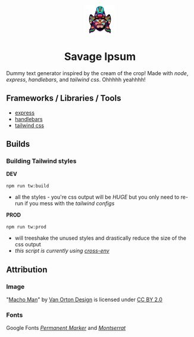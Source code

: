 <p align="center">
  <a href="https://github.com/jpottruff/savage-ipsum">
    <img src="public/img/machoman-vanorton-childhoodmemoriesicons-behance.png" alt="Logo" width="80" height="80">
  </a>

  <h1 align="center">Savage Ipsum</h1>
</p>

Dummy text generator inspired by the cream of the crop! Made with _node_, _express_, _handlebars_, and _tailwind css_. Ohhhhh yeahhhh!

## Frameworks / Libraries / Tools

- [express](https://expressjs.com/)
- [handlebars](https://www.npmjs.com/package/express-handlebars)
- [tailwind css](https://tailwindcss.com/docs)

## Builds

### Building Tailwind styles

**DEV**

`npm run tw:build`

- all the styles - you're css output will be _HUGE_ but you only need to re-run if you mess with the _tailwind configs_

**PROD**

`npm run tw:prod`

- will treeshake the unused styles and drastically reduce the size of the css output
- _this script is currently using [cross-env](https://www.npmjs.com/package/cross-env)_

## Attribution

### Image

"[Macho Man](https://www.behance.net/gallery/26326517/Icons)" by [Van Orton Design](https://vanortondesign.com/iconscollection) is licensed under [CC BY 2.0](https://creativecommons.org/licenses/by/2.0/)

### Fonts

Google Fonts _[Permanent Marker](https://fonts.google.com/specimen/Permanent+Marker?preview.text_type=custom)_ and _[Montserrat](https://fonts.google.com/specimen/Montserrat?preview.text_type=custom)_
